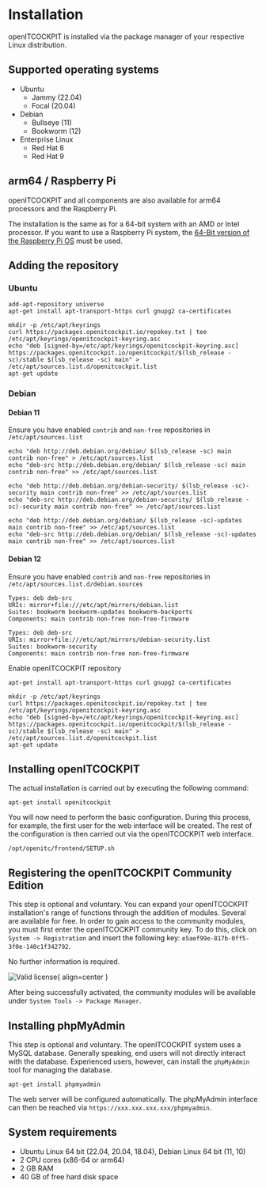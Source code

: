 # Installation

openITCOCKPIT is installed via the package manager of your respective Linux distribution.

## Supported operating systems

- Ubuntu
    - Jammy (22.04)
    - Focal (20.04)
- Debian
    - Bullseye (11)
    - Bookworm (12)
- Enterprise Linux
    - Red Hat 8
    - Red Hat 9

## arm64 / Raspberry Pi
openITCOCKPIT and all components are also available for arm64 processors and the Raspberry Pi.

The installation is the same as for a 64-bit system with an AMD or Intel processor. If you want to use a Raspberry Pi system, the [64-Bit version of the Raspberry Pi OS](https://downloads.raspberrypi.org/raspios_arm64/images/) must be used.

## Adding the repository
### Ubuntu

```
add-apt-repository universe
apt-get install apt-transport-https curl gnupg2 ca-certificates

mkdir -p /etc/apt/keyrings
curl https://packages.openitcockpit.io/repokey.txt | tee /etc/apt/keyrings/openitcockpit-keyring.asc
echo "deb [signed-by=/etc/apt/keyrings/openitcockpit-keyring.asc] https://packages.openitcockpit.io/openitcockpit/$(lsb_release -sc)/stable $(lsb_release -sc) main" > /etc/apt/sources.list.d/openitcockpit.list
apt-get update
```

### Debian

#### Debian 11

Ensure you have enabled `contrib` and `non-free` repositories in `/etc/apt/sources.list`

```
echo "deb http://deb.debian.org/debian/ $(lsb_release -sc) main contrib non-free" > /etc/apt/sources.list
echo "deb-src http://deb.debian.org/debian/ $(lsb_release -sc) main contrib non-free" >> /etc/apt/sources.list

echo "deb http://deb.debian.org/debian-security/ $(lsb_release -sc)-security main contrib non-free" >> /etc/apt/sources.list
echo "deb-src http://deb.debian.org/debian-security/ $(lsb_release -sc)-security main contrib non-free" >> /etc/apt/sources.list

echo "deb http://deb.debian.org/debian/ $(lsb_release -sc)-updates main contrib non-free" >> /etc/apt/sources.list
echo "deb-src http://deb.debian.org/debian/ $(lsb_release -sc)-updates main contrib non-free" >> /etc/apt/sources.list
```

#### Debian 12

Ensure you have enabled `contrib` and `non-free` repositories in `/etc/apt/sources.list.d/debian.sources`
```
Types: deb deb-src
URIs: mirror+file:///etc/apt/mirrors/debian.list
Suites: bookworm bookworm-updates bookworm-backports
Components: main contrib non-free non-free-firmware

Types: deb deb-src
URIs: mirror+file:///etc/apt/mirrors/debian-security.list
Suites: bookworm-security
Components: main contrib non-free non-free-firmware
```


Enable openITCOCKPIT repository
```
apt-get install apt-transport-https curl gnupg2 ca-certificates

mkdir -p /etc/apt/keyrings
curl https://packages.openitcockpit.io/repokey.txt | tee /etc/apt/keyrings/openitcockpit-keyring.asc
echo "deb [signed-by=/etc/apt/keyrings/openitcockpit-keyring.asc] https://packages.openitcockpit.io/openitcockpit/$(lsb_release -sc)/stable $(lsb_release -sc) main" > /etc/apt/sources.list.d/openitcockpit.list
apt-get update
```

## Installing openITCOCKPIT
The actual installation is carried out by executing the following command:
```
apt-get install openitcockpit
```

You will now need to perform  the basic configuration. During this process, for example, the first user for the web interface will be created. The rest of the configuration is then carried out via the openITCOCKPIT web interface.

```
/opt/openitc/frontend/SETUP.sh
```

## Registering the openITCOCKPIT Community Edition

This step is optional and voluntary. You can expand your openITCOCKPIT installation's range of functions through the addition of modules. Several are available for free. In order to gain access to the community modules, you must first enter the openITCOCKPIT community key. To do this, click on `System -> Registration` and insert the following key: `e5aef99e-817b-0ff5-3f0e-140c1f342792`.

No further information is required.

![Valid license](/images/openITCOCKPIT-v4-valid-license.png){ align=center }

After being successfully activated, the community modules will be available under `System Tools -> Package Manager`.

## Installing phpMyAdmin

This step is optional and voluntary. The openITCOCKPIT system uses a MySQL database. Generally speaking, end users will not directly interact with the database. Experienced users, however, can install the `phpMyAdmin` tool for managing the database.

```
apt-get install phpmyadmin
```

The web server will be configured automatically. The phpMyAdmin interface can then be reached via `https://xxx.xxx.xxx.xxx/phpmyadmin`.

## System requirements

- Ubuntu Linux 64 bit (22.04, 20.04, 18.04), Debian Linux 64 bit (11, 10)
- 2 CPU cores (x86-64 or arm64)
- 2 GB RAM
- 40 GB of free hard disk space
